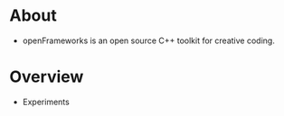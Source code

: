 

# About

-   openFrameworks is an open source C++ toolkit for creative coding.


# Overview

-   Experiments

